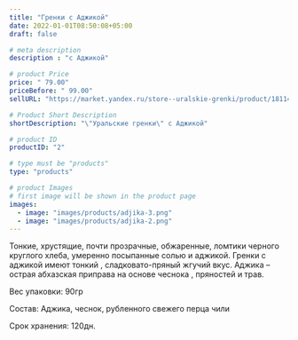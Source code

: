 ```yaml
---
title: "Гренки с Аджикой"
date: 2022-01-01T08:50:08+05:00
draft: false

# meta description
description : "с Аджикой"

# product Price
price: " 79.00"
priceBefore: " 99.00"
sellURL: "https://market.yandex.ru/store--uralskie-grenki/product/1811458297?businessId=52277773&sku=101920828773"

# Product Short Description
shortDescription: "\"Уральские гренки\" с Аджикой"

# product ID
productID: "2"

# type must be "products"
type: "products"

# product Images
# first image will be shown in the product page
images:
  - image: "images/products/adjika-3.png"
  - image: "images/products/adjika-2.png"
---
```


Тонкие, хрустящие, почти прозрачные,  обжаренные, ломтики черного круглого хлеба, умеренно посыпанные солью и аджикой. 
Гренки с аджикой имеют тонкий , сладковато-пряный жгучий вкус. Аджика – острая абхазская приправа на основе чеснока , пряностей и трав.

Вес упаковки: 90гр

Состав: Аджика, чеснок, рубленного свежего перца чили

Срок хранения: 120дн.
